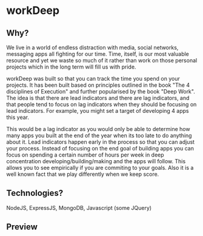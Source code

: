 # workDeep

## Why?

We live in a world of endless distraction with media, social networks, messaging apps all fighting for our time. Time, itself, is our most valuable resource and yet we waste so much of it rather than work on those personal projects which in the long term will fill us with pride.

workDeep was built so that you can track the time you spend on your projects. It has been built based on principles outlined in the book "The 4 disciplines of Execution" and further popularised by the book "Deep Work". The idea is that there are lead indicators and there are lag indicators, and that people tend to focus on lag indicators when they should be focusing on lead indicators. For example, you might set a target of developing 4 apps this year. 

This would be a lag indicator as you would only be able to determine how many apps you built at the end of the year when its too late to do anything about it. Lead indicators happen early in the process so that you can adjust your process. Instead of focusing on the end goal of building apps you can focus on spending a certain number of hours per week in deep concentration developing/building/making and the apps will follow. This allows you to see empirically if you are commiting to your goals. Also it is a well known fact that we play differently when we keep score.  

## Technologies?

NodeJS, ExpressJS, MongoDB, Javascript (some JQuery)

## Preview

